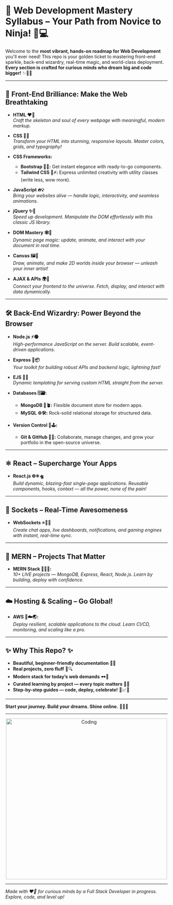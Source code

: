 # 🌟 Web Development Mastery Syllabus – Your Path from Novice to Ninja! 🚀💻

Welcome to the **most vibrant, hands-on roadmap for Web Development** you'll ever need! This repo is your golden ticket to mastering front-end sparkle, back-end wizardry, real-time magic, and world-class deployment. **Every section is crafted for curious minds who dream big and code bigger!** ✨🧑‍💻

---

## 🎉 Front-End Brilliance: Make the Web Breathtaking

- **HTML ❤️📝**  
  *Craft the skeleton and soul of every webpage with meaningful, modern markup.*

- **CSS 🎨🌈**  
  *Transform your HTML into stunning, responsive layouts. Master colors, grids, and typography!*

- **CSS Frameworks:**
  - **Bootstrap 🚀🧩:** Get instant elegance with ready-to-go components.
  - **Tailwind CSS 🦄⚡:** Express unlimited creativity with utility classes (write less, wow more).
  
- **JavaScript 🔥💡**  
  *Bring your websites alive — handle logic, interactivity, and seamless animations.*

- **jQuery ✨🔗**  
  *Speed up development. Manipulate the DOM effortlessly with this classic JS library.*

- **DOM Mastery 🕸️👀**  
  *Dynamic page magic: update, animate, and interact with your document in real time.*

- **Canvas 🖼️🎲**  
  *Draw, animate, and make 2D worlds inside your browser — unleash your inner artist!*

- **AJAX & APIs 🌍🔌**  
  *Connect your frontend to the universe. Fetch, display, and interact with data dynamically.*

---

## 🛠️ Back-End Wizardry: Power Beyond the Browser

- **Node.js ⚡🟢**  
  *High-performance JavaScript on the server. Build scalable, event-driven applications.*

- **Express 🚦📦**  
  *Your toolkit for building robust APIs and backend logic, lightning fast!*

- **EJS 📝✨**  
  *Dynamic templating for serving custom HTML straight from the server.*

- **Databases 🗄️🗃️:**
  - **MongoDB 🌱🪴:** Flexible document store for modern apps.
  - **MySQL ⚙️🛠️:** Rock-solid relational storage for structured data.
  
- **Version Control 🔗🕹️:**
  - **Git & GitHub 👾🐙:** Collaborate, manage changes, and grow your portfolio in the open-source universe.

---

## ⚛️ React – Supercharge Your Apps

- **React.js 🌐⚛️🛸**  
  *Build dynamic, blazing-fast single-page applications. Reusable components, hooks, context — all the power, none of the pain!*

---

## 📡 Sockets – Real-Time Awesomeness

- **WebSockets ⭐💬🔄**  
  *Create chat apps, live dashboards, notifications, and gaming engines with instant, real-time sync.*

---

## 💯 MERN – Projects That Matter

- **MERN Stack 🎲🌟💡:**  
  *10+ LIVE projects — MongoDB, Express, React, Node.js. Learn by building, deploy with confidence.*

---

## ☁️ Hosting & Scaling – Go Global!

- **AWS 🚀☁️🌏:**  
  *Deploy resilient, scalable applications to the cloud. Learn CI/CD, monitoring, and scaling like a pro.*

---

## ✨ Why This Repo? ✨

- **Beautiful, beginner-friendly documentation** 📖💫
- **Real projects, zero fluff** 🎯🔍
- **Modern stack for today’s web demands** 🕶️🔬
- **Curated learning by project — every topic matters** 🌱🎉
- **Step-by-step guides — code, deploy, celebrate!** 🥳📈💪

---

**Start your journey. Build your dreams. Shine online.** 🧠🌟🌐

---

<div align="center">
  <img src="https://user-images.githubusercontent.com/24986539/45148442-469fb180-b1da-11e8-90e5-1a5e6d8c8b84.gif" alt="Coding" width="500"/>
</div>

***

*Made with ❤️🚀 for curious minds by a Full Stack Developer in progress. Explore, code, and level up!*

